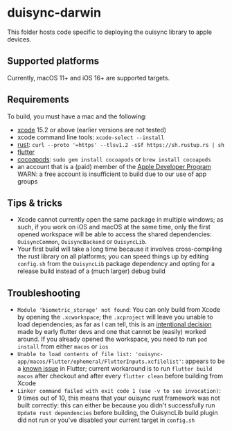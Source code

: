 # duisync-darwin
This folder hosts code specific to deploying the ouisync library to apple devices.

## Supported platforms
Currently, macOS 11+ and iOS 16+ are supported targets.

## Requirements
To build, you must have a mac and the following:

* [xcode](https://apps.apple.com/us/app/xcode/id497799835) 15.2 or above
  (earlier versions are not tested)
* xcode command line tools:
  `xcode-select --install`
* [rust](https://www.rust-lang.org/):
  `curl --proto '=https' --tlsv1.2 -sSf https://sh.rustup.rs | sh`
* [flutter](https://docs.flutter.dev/release/archive#stable-channel-macos)
* [cocoapods](https://cocoapods.org/):
  `sudo gem install cocoapods` or
  `brew install cocoapods`
* an account that is a (paid) member of the
  [Apple Developer Program](https://developer.apple.com/programs/enroll/)
  WARN: a free account is insufficient to build due to our use of app groups

## Tips & tricks
* Xcode cannot currently open the same package in multiple windows; as such,
  if you work on iOS and macOS at the same time, only the first opened workspace
  will be able to access the shared dependencies: `OuisyncCommon`,
  `OuisyncBackend` or `OuisyncLib`.
* Your first build will take a long time because it involves cross-compiling
  the rust library on all platforms; you can speed things up by editing
  `config.sh` from the `OuisyncLib` package dependency and opting for a release
  build instead of a (much larger) debug build

## Troubleshooting
* `Module 'biometric_storage' not found`: You can only build from Xcode by
  opening the `.xcworkspace`; the `.xcproject` will leave you unable to load
  dependencies; as far as I can tell, this is an
  [intentional decision](https://docs.flutter.dev/deployment/ios#review-xcode-project-settings)
  made by early flutter devs and one that cannot be (easily) worked around.
  If you already opened the workspace, you need to run `pod install` from
  either `macos` or `ios`
* `Unable to load contents of file list: 'ouisync-app/macos/Flutter/ephemeral/FlutterInputs.xcfilelist'`:
  appears to be a [known issue](https://github.com/flutter/flutter/issues/115804#issuecomment-1324164871)
  in Flutter; current workaround is to run `flutter build macos` after checkout
  and after every `flutter clean` before building from Xcode
* `Linker command failed with exit code 1 (use -v to see invocation)`:
  9 times out of 10, this means that your ouisync rust framework was not built
  correctly: this can either be because you didn't successfully run
  `Update rust dependencies` before building, the OuisyncLib build plugin did
  not run or you've disabled your current target in `config.sh`
